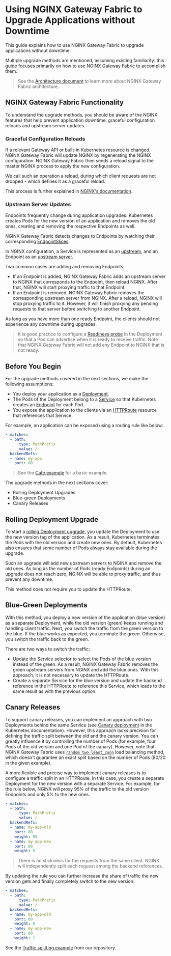 # Using NGINX Gateway Fabric to Upgrade Applications without Downtime

This guide explains how to use NGINX Gateway Fabric to upgrade applications without downtime.

Multiple upgrade methods are mentioned, assuming existing familiarity: this guide focuses primarily on how to use NGINX
Gateway Fabric to accomplish them.

> See the [Architecture document](/docs/architecture.md) to learn more about NGINX Gateway Fabric architecture.

## NGINX Gateway Fabric Functionality

To understand the upgrade methods, you should be aware of the NGINX features that help prevent application downtime:
graceful configuration reloads and upstream server updates.

### Graceful Configuration Reloads

If a relevant Gateway API or built-in Kubernetes resource is changed, NGINX Gateway Fabric will update NGINX by
regenerating the NGINX configuration. NGINX Gateway Fabric then sends a reload signal to the master NGINX process to
apply the new configuration.

We call such an operation a reload, during which client requests are not dropped - which defines it as a graceful reload.

This process is further explained in [NGINX's documentation](https://nginx.org/en/docs/control.html?#reconfiguration).

### Upstream Server Updates

Endpoints frequently change during application upgrades: Kubernetes creates Pods for the new version of an application
and removes the old ones, creating and removing the respective Endpoints as well.

NGINX Gateway Fabric detects changes to Endpoints by watching their corresponding [EndpointSlices][endpoint-slices].

[endpoint-slices]:https://kubernetes.io/docs/concepts/services-networking/endpoint-slices/

In NGINX configuration, a Service is represented as an [upstream][upstream], and an Endpoint as an
[upstream server][upstream-server].

[upstream]:https://nginx.org/en/docs/http/ngx_http_upstream_module.html#upstream

[upstream-server]:https://nginx.org/en/docs/http/ngx_http_upstream_module.html#server

Two common cases are adding and removing Endpoints:

- If an Endpoint is added, NGINX Gateway Fabric adds an upstream server to NGINX that corresponds to the Endpoint,
  then reload NGINX. After that, NGINX will start proxying traffic to that Endpoint.
- If an Endpoint is removed, NGINX Gateway Fabric removes the corresponding upstream server from NGINX. After
  a reload, NGINX will stop proxying traffic to it. However, it will finish proxying any pending requests to that
  server before switching to another Endpoint.

As long as you have more than one ready Endpoint, the clients should not experience any downtime during upgrades.

> It is good practice to configure a [Readiness probe][readiness-probe] in the Deployment so that a Pod can advertise
> when it is ready to receive traffic. Note that NGINX Gateway Fabric will not add any Endpoint to NGINX that is not
> ready.

[readiness-probe]:https://kubernetes.io/docs/tasks/configure-pod-container/configure-liveness-readiness-startup-probes/

## Before You Begin

For the upgrade methods covered in the next sections, we make the following assumptions:

- You deploy your application as a [Deployment][deployment].
- The Pods of the Deployment belong to a [Service][service] so that Kubernetes creates an [Endpoint][endpoints] for
  each Pod.
- You expose the application to the clients via an [HTTPRoute][httproute] resource that references that Service.

[deployment]:https://kubernetes.io/docs/concepts/workloads/controllers/deployment/

[service]:https://kubernetes.io/docs/concepts/services-networking/service/

[httproute]:https://gateway-api.sigs.k8s.io/api-types/httproute/

[endpoints]:https://kubernetes.io/docs/reference/kubernetes-api/service-resources/endpoints-v1/

For example, an application can be exposed using a routing rule like below:

```yaml
- matches:
  - path:
      type: PathPrefix
      value: /
  backendRefs:
  - name: my-app
    port: 80
```

> See the [Cafe example](/examples/cafe-example) for a basic example.

The upgrade methods in the next sections cover:

- Rolling Deployment Upgrades
- Blue-green Deployments
- Canary Releases

## Rolling Deployment Upgrade

To start a [rolling Deployment upgrade][rolling-upgrade], you update the Deployment to use the new version tag of
the application. As a result, Kubernetes terminates the Pods with the old version and create new ones. By default,
Kubernetes also ensures that some number of Pods always stay available during the upgrade.

[rolling-upgrade]:https://kubernetes.io/docs/concepts/workloads/controllers/deployment/#rolling-update-deployment

Such an upgrade will add new upstream servers to NGINX and remove the old ones. As long as the number
of Pods (ready Endpoints) during an upgrade does not reach zero, NGINX will be able to proxy traffic, and thus prevent
any downtime.

This method does not require you to update the HTTPRoute.

## Blue-Green Deployments

With this method, you deploy a new version of the application (blue version) as a separate Deployment,
while the old version (green) keeps running and handling client traffic. Next, you switch the traffic from the
green version to the blue. If the blue works as expected, you terminate the green. Otherwise, you switch the traffic
back to the green.

There are two ways to switch the traffic:

- Update the Service selector to select the Pods of the blue version instead of the green. As a result, NGINX Gateway
  Fabric removes the green upstream servers from NGINX and add the blue ones. With this approach, it is not
  necessary to update the HTTPRoute.
- Create a separate Service for the blue version and update the backend reference in the HTTPRoute to reference this
  Service, which leads to the same result as with the previous option.

## Canary Releases

To support canary releases, you can implement an approach with two Deployments behind the same Service (see
[Canary deployment][canary] in the Kubernetes documentation). However, this approach lacks precision for defining the
traffic split between the old and the canary version. You can greatly influence it by controlling the number of Pods
(for example, four Pods of the old version and one Pod of the canary). However, note that NGINX Gateway Fabric uses
[`random two least_conn`][random-method] load balancing method, which doesn't guarantee an exact split based on the
number of Pods (80/20 in the given example).

[canary]:https://kubernetes.io/docs/concepts/workloads/controllers/deployment/#canary-deployment
[random-method]:https://nginx.org/en/docs/http/ngx_http_upstream_module.html#random

A more flexible and precise way to implement canary releases is to configure a traffic split in an HTTPRoute. In this
case, you create a separate Deployment for the new version with a separate Service. For example, for the rule below,
NGINX will proxy 95% of the traffic to the old version Endpoints and only 5% to the new ones.

```yaml
- matches:
  - path:
      type: PathPrefix
      value: /
  backendRefs:
  - name: my-app-old
    port: 80
    weight: 95
  - name: my-app-new
    port: 80
    weight: 5
```

> There is no stickiness for the requests from the same client. NGINX will independently split each request among
> the backend references.

By updating the rule you can further increase the share of traffic the new version gets and finally completely switch
to the new version:

```yaml
- matches:
  - path:
      type: PathPrefix
      value: /
  backendRefs:
  - name: my-app-old
    port: 80
    weight: 0
  - name: my-app-new
    port: 80
    weight: 1
```

See the [Traffic splitting example](/examples/traffic-splitting) from our repository.
